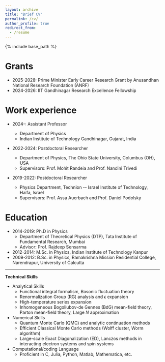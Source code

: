 ```yaml
---
layout: archive
title: "Brief CV"
permalink: /cv/
author_profile: true
redirect_from:
  - /resume
---
```


{% include base_path %}

Grants
======
* 2025-2028: Prime Minister Early Career Research Grant by Anusandhan National Research Foundation (ANRF)
* 2024-2026: IIT Gandhinagar Research Excellence Fellowship
  
Work experience
======
* 2024-: Assistant Professor
  * Department of Physics
  * Indian Institute of Technology Gandhinagar, Gujarat, India
  
* 2022-2024: Postdoctoral Researcher
  * Department of Physics, The Ohio State University, Columbus (OH), USA 
  * Supervisors: Prof. Mohit Randeia and Prof. Nandini Trivedi

* 2019-2022: Postdoctoral Researcher
  * Physics Department, Technion -- Israel Institute of Technology, Haifa, Israel 
  * Supervisors: Prof. Assa Auerbach and Prof. Daniel Podolsky

Education
======
* 2014-2019: Ph.D in Physics
  * Department of Theoretical Physics (DTP), Tata Institute of Fundamental Research, Mumbai
  * Advisor: Prof. Rajdeep Sensarma
* 2012-2014: M.Sc. in Physics, Indian Institute of Technology Kanpur
* 2009-2012: B.Sc. in Physics, Ramakrishna Mission Residential College, Narendrapur, University of Calcutta

  
---

**Technical Skills**

* Analytical Skills
  * Functional integral formalism, Bosonic fluctuation theory
  * Renormalization Group (RG) analysis and $\epsilon$ expansion
  * High-temperature series expansion
  * Inhomogeneous Bogoliubov-de Gennes (BdG) mean-field theory, Parton mean-field theory, Large $N$ approximation
* Numerical Skills
  * Quantum Monte Carlo (QMC) and analytic continuation methods
  * Efficient Classical Monte Carlo methods (Wolff cluster, Worm algorithm) 
  * Large-scale Exact Diagonalization (ED), Lanczos methods in interacting electron systems and spin systems
* Computational/coding Language
  * Proficient in C, Julia, Python, Matlab, Mathematica, etc.


